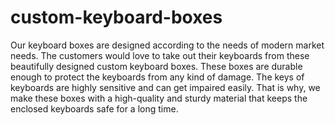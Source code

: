 # custom-keyboard-boxes
Our keyboard boxes are designed according to the needs of modern market needs. The customers would love to take out their keyboards from these beautifully designed custom keyboard boxes. These boxes are durable enough to protect the keyboards from any kind of damage. The keys of keyboards are highly sensitive and can get impaired easily. That is why, we make these boxes with a high-quality and sturdy material that keeps the enclosed keyboards safe for a long time.
